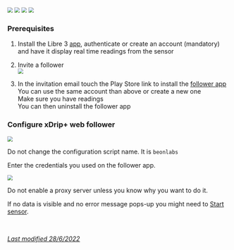 <img src="../../images/hamburger_menu.png" style="zoom:75%;" />  
<img src="../../images/M-S.png" style="zoom:75%;" />  
<img src="../../images/M-S-HDS.png" style="zoom:75%;" />  
<img src="../images/M-S-HDSlistO.png" style="zoom:76%;" />

</br>

### Prerequisites

1. Install the Libre 3 [app](https://play.google.com/store/search?q=libre%203&c=apps), authenticate or create an account (mandatory) and have it display real time readings from the sensor

2. Invite a follower  
   <img src="../images/M-S-HDS-WF3.png" style="zoom:76%;" />

3. In the invitation email touch the Play Store link to install the [follower app](https://play.google.com/store/apps/details?id=org.nativescript.LibreLinkUp)  
   You can use the same account than above or create a new one  
   Make sure you have readings  
   You can then uninstall the follower app

### Configure xDrip+ web follower

<img src="../images/M-S-HDS-WF1.png" style="zoom:76%;" />

Do not change the configuration script name. It is `beonlabs`

Enter the credentials you used on the follower app.

<img src="../images/M-S-HDS-WF2.png" style="zoom:76%;" />

Do not enable a proxy server unless you know why you want to do it.

If no data is visible and no error message pops-up you might need to [Start sensor](../../use/startsensor/#followers-and-companion-apps).

</br>

[*Last modified 28/6/2022*](https://github.com/NightscoutFoundation/xDrip/releases/tag/2022.06.20b)
